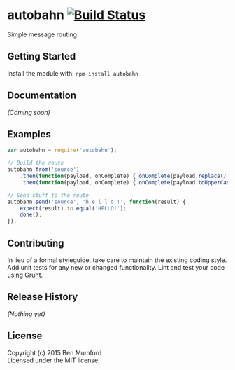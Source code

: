 # autobahn [![Build Status](https://secure.travis-ci.org/bm1729/autobahn.png?branch=master)](http://travis-ci.org/bm1729/autobahn)

Simple message routing

## Getting Started
Install the module with: `npm install autobahn`

## Documentation
_(Coming soon)_

## Examples
```javascript
var autobahn = require('autobahn');

// Build the route
autobahn.from('source')
    .then(function(payload, onComplete) { onComplete(payload.replace(/ /g, '')); })
    .then(function(payload, onComplete) { onComplete(payload.toUpperCase()); });

// Send stuff to the route
autobahn.send('source', 'h e l l o !', function(result) {
    expect(result).to.equal('HELLO!');
    done();
});
```

## Contributing
In lieu of a formal styleguide, take care to maintain the existing coding style. Add unit tests for any new or changed functionality. Lint and test your code using [Grunt](http://gruntjs.com/).

## Release History
_(Nothing yet)_

## License
Copyright (c) 2015 Ben Mumford  
Licensed under the MIT license.
